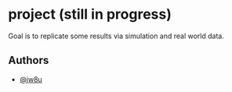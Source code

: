 # project (still in progress)

Goal is to replicate some results via simulation and real world data.

## Authors

- [@jw8u](https://www.github.com/jw8u)
